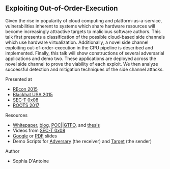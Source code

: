 ## Exploiting Out-of-Order-Execution

Given the rise in popularity of cloud computing and platform-as-a-service, vulnerabilities inherent to systems which share hardware resources will become increasingly attractive targets to malicious software authors. This talk first presents a classification of the possible cloud-based side channels which use hardware virtualization. Additionally, a novel side channel exploiting out-of-order-execution in the CPU pipeline is described and implemented. Finally, this talk will show constructions of several adversarial applications and demo two. These applications are deployed across the novel side channel to prove the viability of each exploit. We then analyze successful detection and mitigation techniques of the side channel attacks.

Presented at

* [REcon 2015](https://recon.cx/2015/schedule/events/29.html)
* [Blackhat USA 2015](https://www.blackhat.com/us-15/briefings.html#exploiting-out-of-order-execution-for-covert-cross-vm-communication)
* [SEC-T 0x08](http://0x08.sec-t.org/schedule/exploiting-out-of-order-execution)
* [ROOTS 2017](http://www.roots-conference.org/accepted.html)

Resources

* [Whitepaper](roots17.pdf), [blog](http://blog.trailofbits.com/2015/07/21/hardware-side-channels-in-the-cloud), [POC||GTFO](https://www.alchemistowl.org/pocorgtfo/pocorgtfo09.pdf), and [thesis](thesis.pdf)
* Videos from [SEC-T 0x08](https://www.youtube.com/watch?v=RQdm-5k6AA4)
* [Google](https://docs.google.com/presentation/d/1T0QwPn8c_kLTW8WGQ6TApIFzg8A5ZvTFntk7fc4v9mA/embed?start=false&amp;loop=false&amp;delayms=60000) or [PDF](Exploiting_OoOE.pdf) slides
* Demo Scripts for [Adversary](receiver.py) (the receiver) and [Target](sender.py) (the sender)

Author
* Sophia D'Antoine
